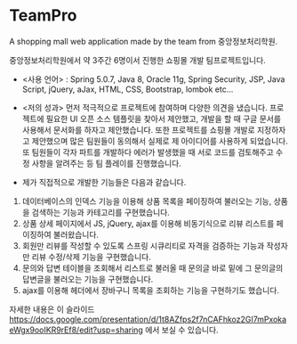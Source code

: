 # TeamPro
A shopping mall web application made by the team from 중앙정보처리학원.

중앙정보처리학원에서 약 3주간 6명이서 진행한 쇼핑몰 개발 팀프로젝트입니다. 
- <사용 언어> : Spring 5.0.7, Java 8, Oracle 11g, Spring Security, JSP, Java Script, jQuery, aJax, HTML, CSS, Bootstrap, lombok etc...
- <저의 성과> 먼저 적극적으로 프로젝트에 참여하며 다양한 의견을 냈습니다. 프로젝트에 필요한 UI 오픈 소스 템플릿을 찾아서 제안했고, 개발을 할 때 구글 문서를 사용해서 문서화를 하자고 제안했습니다. 또한 프로젝트를 쇼핑몰 개발로 지정하자고 제안했으며 많은 팀원들이 동의해서 실제로 제 아이디어를 사용하게 되었습니다. 또 팀원들이 각자 파트를 개발하다 에러가 발생했을 때 서로 코드를 검토해주고 수정 사항을 알려주는 등 팀 플레이를 진행했습니다.

- 제가 직접적으로 개발한 기능들은 다음과 같습니다.
1. 데이터베이스의 인덱스 기능을 이용해 상품 목록을 페이징하여 불러오는 기능, 상품을 검색하는 기능과 카테고리를 구현했습니다. 
2. 상품 상세 페이지에서 JS, jQuery, ajax를 이용해 비동기식으로 리뷰 리스트를 페이징하여 불러왔습니다. 
3. 회원만 리뷰를 작성할 수 있도록 스프링 시큐리티로 자격을 검증하는 기능과 작성자만 리뷰 수정/삭제 기능을 구현했습니다. 
4. 문의와 답변 테이블을 조회해서 리스트로 불러올 때 문의글 바로 밑에 그 문의글의 답변글을 불러오는 기능을 구현했습니다. 
5. ajax를 이용해 헤더에서 장바구니 목록을 조회하는 기능을 구현하기도 했습니다. 

자세한 내용은 이 슬라이드 https://docs.google.com/presentation/d/1t8AZfps2f7nCAFhkoz2GI7mPxokaeWgx9ooIKR9rEf8/edit?usp=sharing 에서 보실 수 있습니다.
